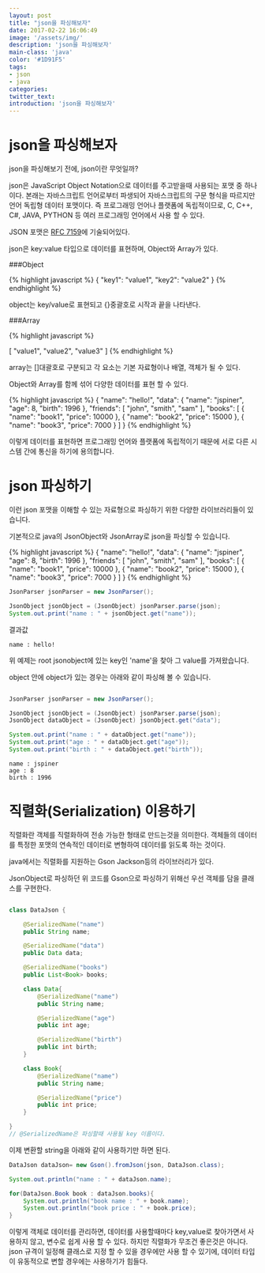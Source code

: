 ```yaml
---
layout: post
title: "json을 파싱해보자"
date: 2017-02-22 16:06:49
image: '/assets/img/'
description: 'json을 파싱해보자'
main-class: 'java'
color: '#1D91F5'
tags:
- json
- java
categories:
twitter_text:
introduction: 'json을 파싱해보자'
---
```


json을 파싱해보자 
=====

json을 파싱해보기 전에, json이란 무엇일까?


json은 JavaScript Object Notation으로 데이터를 주고받을때 사용되는 포맷 중 하나이다. 본래는 자바스크립트 언어로부터 파생되어 자바스크립트의 구문 형식을 따르지만 언어 독립형 데이터 포맷이다. 즉 프로그래밍 언어나 플랫폼에 독립적이므로, C, C++, C#, JAVA, PYTHON 등 여러 프로그래밍 언어에서 사용 할 수 있다.

JSON 포맷은 [RFC 7159](https://tools.ietf.org/html/rfc7159)에 기술되어있다.

json은 key:value 타입으로 데이터를 표현하며, Object와 Array가 있다.

###Object

{% highlight javascript %}
{
	"key1": "value1",
	"key2": "value2"
}
{% endhighlight %}

object는 key/value로 표현되고 {}중괄호로 시작과 끝을 나타낸다.

###Array

{% highlight javascript %}

[
	"value1",
	"value2",
	"value3"
]
{% endhighlight %}

array는 []대괄호로 구분되고 각 요소는 기본 자료형이나 배열, 객체가 될 수 있다.

Object와 Array를 함께 섞어 다양한 데이터를 표현 할 수 있다.

{% highlight javascript %}
{
    "name": "hello!",
    "data": {
        "name": "jspiner",
        "age": 8,
        "birth": 1996
    },
    "friends": [
        "john",
        "smith",
        "sam"
    ],
    "books": [
        {
            "name": "book1",
            "price": 10000
        },
        {
            "name": "book2",
            "price": 15000
        },
        {
            "name": "book3",
            "price": 7000
        }
    ]
}
{% endhighlight %}

이렇게 데이터를 표현하면 프로그래밍 언어와 플랫폼에 독립적이기 때문에 서로 다른 시스템 간에 통신을 하기에 용의합니다.



json 파싱하기
======

이런 json 포맷을 이해할 수 있는 자료형으로 파싱하기 위한 다양한 라이브러리들이 있습니다.

기본적으로 java의 JsonObject와 JsonArray로 json을 파싱할 수 있습니다.

{% highlight javascript %}
{
    "name": "hello!",
    "data": {
        "name": "jspiner",
        "age": 8,
        "birth": 1996
    },
    "friends": [
        "john",
        "smith",
        "sam"
    ],
    "books": [
        {
            "name": "book1",
            "price": 10000
        },
        {
            "name": "book2",
            "price": 15000
        },
        {
            "name": "book3",
            "price": 7000
        }
    ]
}
{% endhighlight %}

~~~java
JsonParser jsonParser = new JsonParser();

JsonObject jsonObject = (JsonObject) jsonParser.parse(json);
System.out.print("name : " + jsonObject.get("name"));
~~~

결과값


~~~
name : hello!
~~~

위 예제는 root jsonobject에 있는 key인 'name'을 찾아 그 value를 가져왔습니다.



object 안에 object가 있는 경우는 아래와 같이 파싱해 볼 수 있습니다.

~~~java

JsonParser jsonParser = new JsonParser();

JsonObject jsonObject = (JsonObject) jsonParser.parse(json);
JsonObject dataObject = (JsonObject) jsonObject.get("data");

System.out.print("name : " + dataObject.get("name"));
System.out.print("age : " + dataObject.get("age"));
System.out.print("birth : " + dataObject.get("birth"));
~~~

~~~
name : jspiner
age : 8
birth : 1996
~~~

직렬화(Serialization) 이용하기 
=====
직렬화란 객체를 직렬화하여 전송 가능한 형태로 만드는것을 의미한다. 객체들의 데이터를 특정한 포맷의 연속적인 데이터로 변형하여 데이터를 읽도록 하는 것이다.

java에서는 직렬화를 지원하는 Gson Jackson등의 라이브러리가 있다.

JsonObject로 파싱하던 위 코드를 Gson으로 파싱하기 위해선 우선 객체를 담을 클래스를 구현한다.

~~~java

class DataJson {

    @SerializedName("name")
    public String name;

    @SerializedName("data")
    public Data data;

    @SerializedName("books")
    public List<Book> books;

    class Data{
        @SerializedName("name")
        public String name;

        @SerializedName("age")
        public int age;

        @SerializedName("birth")
        public int birth;
    }

    class Book{
        @SerializedName("name")
        public String name;

        @SerializedName("price")
        public int price;
    }

}
// @SerializedName은 파싱할때 사용될 key 이름이다.
~~~

이제 변환할 string을 아래와 같이 사용하기만 하면 된다.

~~~java
DataJson dataJson= new Gson().fromJson(json, DataJson.class);

System.out.println("name : " + dataJson.name);

for(DataJson.Book book : dataJson.books){
    System.out.println("book name : " + book.name);
    System.out.println("book price : " + book.price);
}

~~~

이렇게 객체로 데이터를 관리하면, 데이터를 사용할때마다 key,value로 찾아가면서 사용하지 않고, 변수로 쉽게 사용 할 수 있다.
하지만 직렬화가 무조건 좋은것은 아니다. json 규격이 일정해 클래스로 지정 할 수 있을 경우에만 사용 할 수 있기에, 데이터 타입이 유동적으로 변할 경우에는 사용하기가 힘들다. 







